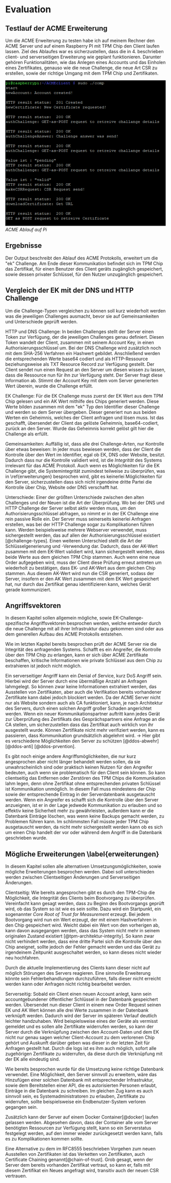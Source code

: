 # Evaluation

## Testlauf der ACME Erweiterung
Um die ACME Erweiterung zu testen habe ich auf meinem Rechner den ACME Server und auf einem Raspberry PI mit TPM Chip den Client laufen lassen. Ziel des Ablaufes war es sicherzustellen, dass die in 4. beschrieben client- und serverseitigen Erweiterung wie geplant funktionieren. Darunter gehören Funktionalitäten, wie das Anlegen eines Accounts und das Einholen eines Zertifikates, genauso wie die neue Challenge, die neue Art CSR zu erstellen, sowie der richtige Umgang mit dem TPM Chip und Zertifikaten.

![Get Request des Clients \label{mein_label}](source/figures/ACMEclientAblauf.png)
*ACME Ablauf auf Pi*

<!-- TODO: Was soll ich hier groß beschreiben?   Möglichkeiten: Zeit zum erstellen des Certifiates, Benutzerfreundlichkeit, Erweiterbarkeit, ... -->


## Ergebnisse

Der Output beschreibt den Ablauf des ACME Protokolls, erweitert um die "ek" Challenge. Am Ende dieser Kommunikation befindet sich im TPM Chip das Zertifikat, für einen Benutzer des Client geräts zugänglich gespeichert, sowie dessen privater Schlüssel, für den Nutzer unzugänglich gespeichert.

<!-- TODO: erweitern, in Verbindung mit dem Punkt drüber -->


## Vergleich der EK mit der DNS und HTTP Challenge
Um die Challenge-Typen vergleichen zu können soll kurz wiederholt werden was die jeweiligen Challenges ausmacht, bevor sie auf Gemeinsamkeiten und Unterschiede geprüft werden.

HTTP und DNS Challenge:
In beiden Challenges stellt der Server einen Token zur Verfügung, der die jeweiligen Challenges genau definiert. Diesen Token wandelt der Client, zusammen mit seinem Account Key, in einen Authorisierungsschlüssel um. Bei der DNS Challenge wird zusätzlich noch mit dem SHA-256 Verfahren ein Hashwert gebildet. Anschließend werden die entsprechenden Werte base64 codiert und als HTTP-Ressource beziehungsweise als TXT Resource Record zur Verfügung gestellt. Der Client sendet nun einen Request an den Server um diesen wissen zu lassen, dass die Ressource nun für ihn zur Verfügung steht. Der Server fragt diese Information ab. Stimmt der Account Key mit dem vom Server generierten Wert überein, wurde die Challenge erfüllt.

EK Challenge:
Für die EK Challenge muss zuerst der EK Wert aus dem TPM Chip gelesen und ein AK Wert mithilfe des Chips generiert werden. Diese Werte bilden zusammen mit dem "ek" Typ den Identifier dieser Challenge und werden so dem Server übergeben. Dieser generiert nun aus beiden Werten ein Geheimnis, welches der Client anfragen und lösen muss. Ist das geschafft, übersendet der Client das gelöste Geheimnis, base64-codiert, zurück an den Server. Wurde das Geheimnis korrekt gelöst gilt hier die Challenge als erfüllt.

Gemeinsamkeiten:
Auffällig ist, dass alle drei Challenge-Arten, nur Kontrolle über etwas beweisen: In jeder muss bewiesen werden, dass der Client die Kontrolle über den Wert im Identifier, egal ob EK, DNS oder Website, besitzt.
Dadurch dass nur die Kontrolle validiert wird, ist die *Integrität* des Systems irrelevant für das ACME Protokoll. Auch wenn es Möglichkeiten für die EK Challenge gibt, die Systemintegrität zumindest teilweise zu überprüfen, was in  \ref{erweiterungen} besprochen wird, gibt es keinerlei Möglichkeiten für den Server, sicherzustellen dass sich nicht irgendeine dritte Partei die Kontrolle über Chip, Website oder DNS verschafft hat.

Unterschiede:
Einer der größten Unterschiede zwischen den alten Challenges und der Neuen ist die Art der Überprüfung. Wo bei der DNS und HTTP Challenge der Server selbst aktiv werden muss, um den Authorisierungsschlüssel abfragen, so nimmt er in der EK Challenge eine rein passive Rolle ein. Der Server muss seinerseits keinerlei Anfragen erstellen, was bei der HTTP Challenge sogar zu Komplikationen führen kann. Werden beispielsweise mehrere Webserver verwendet, muss sichergestellt werden, das auf allen der Authorisierungsschlüssel existiert [@challenge-types].
Einen weiteren Unterschied stellt die Art der Schlüsselgenerierung und -Verwendung dar. Dadurch, dass der AK-Wert zusammen mit dem EK-Wert validiert wird, kann sichergestellt werden, dass beide Werte aus dem gleichen TPM Chip stammen. Auch wenn eine neue Order aufgegeben wird, muss der Client diese Prüfung erneut antreten um wiederholt zu bestätigen, dass EK- und AK-Wert aus dem gleichen Chip stammen. Aus diesem AK-Wert wird nun die CSR generiert, sodass der Server, insofern er den AK Wert zusammen mit dem EK Wert gespeichert hat, nur durch das Zertifikat genau identifizieren kann, welches Gerät gerade kommuniziert.


## Angriffsvektoren
In diesem Kapitel sollen allgemein mögliche, sowie EK-Challenge-spezifische Angriffsvektoren besprochen werden, welche entweder durch die neue Challenge mit all ihrer Infrastruktur dazu gekommen sind oder aus dem generellen Aufbau des ACME Protokolls entstehen.

Wie im letzten Kapitel bereits besprochen prüft der ACME Server nie die Integrität des anfragenden Systems. Schafft es ein Angreifer, die Kontrolle über den TPM Chip zu erlangen, kann er sich über ACME Zertifikate beschaffen, kritische Informationen wie private Schlüssel aus dem Chip zu extrahieren ist jedoch nicht möglich.

Ein serverseitiger Angriff kann ein *D*enial *o*f *S*ervice, kurz DoS Angriff sein. Hierbei wird der Server durch eine übermäßige Anzahl an Anfragen lahmgelegt. So können zwar keine Informationen extrahiert werden, das Ausstellen von Zertifikaten, aber auch die Verifikation bereits vorhandener Zertifikate kann dabei jedoch blockiert werden. Da der ACME Server nicht nur als Website sondern auch als CA funktioniert, kann, je nach Architektur des Servers, durch einen solchen Angriff großer Schaden angerichtet werden. Wenn ein neuer Kommunikationspartner auftritt kann jedes Gerät zur Überprüfung des Zertifikats des Gesprächspartners eine Anfrage an die CA stellen, um sicherzustellen dass das Zertifikat auch wirklich von ihr ausgestellt wurde. Können Zertifikate nicht mehr verifiziert werden, kann es passieren, dass Kommunikation grundsätzlich abgelehnt wird. <!-- TODO: Wenn Zeit, weiter Ausführen -->
-> Hier gibt es verschiedene Möglichkeiten den Server zu schützen [@ddos-abwehr] [@ddos-anti] [@ddos-prvention].

Es gibt noch einige andere Angriffsmöglichkeiten, die nur kurz angesprochen aber nicht länger behandelt werden sollen, da sie unwahrscheinlich sind oder praktisch keinen Nutzen für den Angreifer bedeuten, auch wenn sie problematisch für den Client sein können. So kann clientseitig das Entfernen oder Zerstören des TPM Chips die Kommunikation lahm legen, denn ohne Zertifikat ohne entsprechenden privaten Schlüssel ist Kommunikation unmöglich. In diesem Fall muss mindestens der Chip sowie der entsprechende Eintrag in der Serverdatenbank ausgetauscht werden.
Wenn ein Angreifer es schafft sich die Kontrolle über den Server anzueignen, ist er in der Lage jedwede Kommunikation zu erlauben und so effektiv keine Sicherheit mehr zu gewährleisten, außerdem kann er die Datenbank Einträge löschen, was wenn keine Backups gemacht werden, zu Problemen führen kann. Im schlimmsten Fall müsste jeder TPM Chip ausgetauscht werden, da nicht mehr sichergestellt werden kann ob es sich um einen Chip handelt der vor oder während dem Angriff in die Datenbank geschrieben wurde.

<!-- TODO: erweitern -->
<!-- Falls gebraucht, mehr Ideen unten im File -->

## Mögliche Erweiterungen \label{erweiterungen}
In diesem Kapitel sollen alle alternativen Umsetzungsmöglichkeiten, sowie mögliche Erweiterungen besprochen werden. Dabei soll unterschieden werden zwischen Clientseitigen Änderungen und Serverseitigen Änderungen.

Clientseitig:
Wie bereits angesprochen gibt es durch den TPM-Chip die Möglichkeit, die Integrität des Clients beim Bootvorgang zu überprüfen. Vereinfacht kann gesagt werden, dass zu Beginn des Bootvorgangs geprüft wird, ob das System so ist wie es sein sollte. Dazu wird ein Startpunkt, ein sogenannter *Core Root of Trust for Measurement* erzeugt. Bei jedem Bootvorgang wird nun ein Wert erzeugt, der mit einem Hashverfahren in den Chip gespeichert wird. Weicht dabei ein Wert von den vorherigen ab, kann davon ausgegangen werden, dass das System nicht mehr in seinem originalen Zustand existiert [@tpm-architektur-integrity]. So kann zwar nicht verhindert werden, dass eine dritte Partei sich die Kontrolle über den Chip aneignet, sollte jedoch der Fehler gemacht werden und das Gerät zu irgendeinem Zeitpunkt ausgeschaltet werden, so kann dieses nicht wieder neu hochfahren.

Durch die aktuelle Implementierung des Clients kann dieser nicht auf möglich Störungen des Servers reagieren. Eine sinnvolle Erweiterung könnte sein Fehlerbehandlungen durchzuführen, falls dieser nicht erreicht werden kann oder Anfragen nicht richtig bearbeitet werden.
<!-- TODO: Die aktuelle Implemntierung des Clients ist nicht für Serverseitige Störfälle ausgreichtet -->

Serverseitig:
Sobald ein Client einen neuen Account anlegt, kann sein accountgebundener öffentlicher Schlüssel in der Datenbank gespeichert werden. Übersendet nun dieser Client in einem new Order Request seinen EK und AK Wert können alle drei Werte zusammen in der Datenbank verknüpft werden. Dadurch wird der Server im späteren Verlauf deutlich leichter handzuhaben. Wird beispielsweise eines der Geräte als vermisst gemeldet und es sollen alle Zertifikate widerrufen werden, so kann der Server durch die Verknüpfung zwischen den Account-Daten und dem EK nicht nur genau sagen welcher Client-Account zu dem verlorenen Chip gehört und Auskunft darüber geben was dieser in der letzten Zeit für Anfragen gestellt hat. Durch die logs ist es ihm auch möglich, sofort alle zugehörigen Zertifikate zu widerrufen, da diese durch die Verknüpfung mit der EK alle eindeutig sind.

Wie bereits besprochen wurde für die Umsetzung keine richtige Datenbank verwendet. Eine Möglichkeit, den Server sinnvoll zu erweitern, wäre das Hinzufügen einer solchen Datenbank mit entsprechender Infrastruktur, sowie dem Bereitstellen einer API, die es autorisierten Personen erlaubt, Einträge in die Datenbank zu schreiben. Im gleichen Zug kann es auch sinnvoll sein, es Systemadministratoren zu erlauben, Zertifikate zu widerrufen, sollte beispielsweise ein Endbenutzer-System verloren gegangen sein.

Zusätzlich kann der Server auf einem Docker Container[@docker] laufen gelassen werden. Abgesehen davon, dass der Container alle vom Server benötigten Ressourcen zur Verfügung stellt, kann so ein Serverstatus festgelegt werden, auf den immer wieder zurückgesetzt werden kann, falls es zu Komplikationen kommen sollte.

Eine Alternative zu dem im RFC8555 beschrieben Vorgehen zum neuen Ausstellen von Zertifikaten ist das Verketten von Zertifikaten, auch Certificate Chaining genannt[@chain-of-trust]. Grob gesagt, wenn der Server dem bereits vorhanden Zertifikat vertraut, so kann er, falls mit diesem Zertifikat ein Neues angefragt wird, transitiv auch der neuen CSR vertrauen.

<!--  TODO: wenn was einfällt, erweitern :
- Richtige Datenbank erstellen, am besten mit einfacher API zum erweitern und Abfragen von Daten
- Weglassen der Prüfung welche Challenges gehen, wenn bei "ek" eh nur "ek-01" geht?
- Beim pollen des Stausees sollte es eine Fehlerbehandlung geben falls der Status negativ ist, sonst evtl endlos schleife ...
- Server kann CSR prüfen, ob der Public Key dem public AK Key entspricht
- Zertifikate Chaining um zu vermeiden dass der Client jedes mal den gleichen bums mit AK machen muss
-->


<!--
Bilder können mit der folgenden Syntax eingefügt werden:
![Bildunterschrift \label{mein_label}](source/figures/beispielbild.jpg){ width=50% }

Details zu den Attributen wie width und height gibt es unter:
http://pandoc.org/MANUAL.html#extension-link_attributes

![In den Medien werden für Hacker häufig Symbolbilder wie dieses verwendet. Foto: [pixabay.com](https://pixabay.com/photo-2883632/), Nutzer: [geralt](https://pixabay.com/de/users/geralt-9301/) Lizenz: [Creative Commons CC0](https://creativecommons.org/publicdomain/zero/1.0/deed.de) \label{mein_label}](source/figures/beispielbild.jpg){ width=100% }

## Schlussfolgerung

Das ist die Schlussfolgerung des Kapitels. Quisque nec purus a quam consectetur volutpat. Cum sociis natoque penatibus et magnis dis parturient montes, nascetur ridiculus mus. In lorem justo, convallis quis lacinia eget, laoreet eu metus. Fusce blandit tellus tellus. Curabitur nec cursus odio. Quisque tristique eros nulla, vitae finibus lorem aliquam quis. Interdum et malesuada fames ac ante ipsum primis in faucibus.

-->





<!--
## Was sind Angriffsvektoren

Einfallstore.

## Altbekannte Angriffsvektoren

1. Replay Angriffe (Replay noncen)
2. JWS (Man in the Middle Angriffe, da Signatur den Content schützt. Änderungen ohne die Singatur ungültig zu machen sind nicht möglich)
3. dos (Server abhänging. Nicht sicher ob Teil meiner BA)
4. Sozial Hacking (fällt flach da Automatisiert)

### Neuartige Angriffsvektoren

1. Impersonation Angriff
  Vor dem ersten Schritt: Er kann erfolgreich einen Account anlegen und eine Order senden, allerdings wird hier der Value überprüft und die Order verweigert
  Nach den ersten zwei Schritten: Die Account sowie die Order URL sind unbekannt. Anfragen können nicht geschickt werden.
  (Falls doch bekannt kann die Challenge nicht erfüllt werden, da den Private Key nur der Klient kennt)
  Nach dem Vallidieren: MÖGLICH? URL wird benötigt, sowie JWS Values, keine weitere Sicherheit

2. MitM
  Kommunikation verschlüsselt, JWS, Private Keys nur auf Client/Server. Allerdings, was ist wenn der Client als zwischen speicher funktioniert. Wenn er den JWS Wert lesen kann, ist er in der Lage die Kommunikation mit zu verfolgen -> Nutzen unklar

3. Continues Validation durch Zertifikate Chaining
  ?

4. Server Impersonation
  Möglich die gesammte Kommunikation zu faken -> Gerät wird nutzlos

5. Physischen Schaden bsp: TPM Chip entfernen, oder zerstört

6. Abschießen des Daemon (Zertifikate können nicht mehr ausgestellt werden)

7. Server DB kaputt machen (Daten verlust) / Datenbank mit falschen Daten füttern

8. Was passiert wenn ein Angreifer einen Stick einfügt und über diesen Bootet? / Was passiert wenn der TPM Chip abgebaut wird und wo anders eingesetzt wird?

-->
